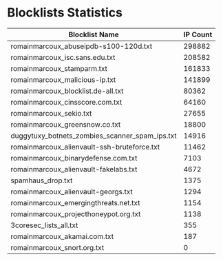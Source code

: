 # Blocklists Statistics
| Blocklist Name | IP Count |
|----|----|
| romainmarcoux_abuseipdb-s100-120d.txt | 298882 |
| romainmarcoux_isc.sans.edu.txt | 208582 |
| romainmarcoux_stamparm.txt | 161833 |
| romainmarcoux_malicious-ip.txt | 141899 |
| romainmarcoux_blocklist.de-all.txt | 80362 |
| romainmarcoux_cinsscore.com.txt | 64160 |
| romainmarcoux_sekio.txt | 27655 |
| romainmarcoux_greensnow.co.txt | 18800 |
| duggytuxy_botnets_zombies_scanner_spam_ips.txt | 14916 |
| romainmarcoux_alienvault-ssh-bruteforce.txt | 11462 |
| romainmarcoux_binarydefense.com.txt | 7103 |
| romainmarcoux_alienvault-fakelabs.txt | 4672 |
| spamhaus_drop.txt | 1375 |
| romainmarcoux_alienvault-georgs.txt | 1294 |
| romainmarcoux_emergingthreats.net.txt | 1154 |
| romainmarcoux_projecthoneypot.org.txt | 1138 |
| 3coresec_lists_all.txt | 355 |
| romainmarcoux_akamai.com.txt | 187 |
| romainmarcoux_snort.org.txt | 0 |
